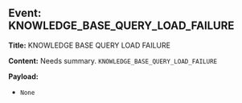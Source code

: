 ## Event: KNOWLEDGE_BASE_QUERY_LOAD_FAILURE

**Title:** KNOWLEDGE BASE QUERY LOAD FAILURE

**Content:**
Needs summary.
`KNOWLEDGE_BASE_QUERY_LOAD_FAILURE`

**Payload:**
- `None`